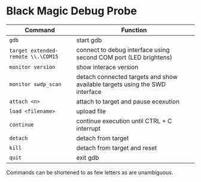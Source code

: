 # Black Magic Debug Probe

Command | Function
--- | ---
`gdb` | start gdb  
`target extended-remote \\.\COM15` | connect to debug interface using second COM port (LED brightens)  
`monitor version` | show interace version  
`monitor swdp_scan` | detach connected targets and show available targets using the SWD interface  
`attach <n>` | attach to target and pause ecexution  
`load <filename>` | upload file  
`continue` | continue execution until CTRL + C interrupt  
`detach` | detach from target  
`kill` | detach from target and reset  
`quit` | exit gdb  

Commands can be shortened to as few letters as are unambiguous.

